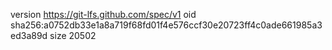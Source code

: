 version https://git-lfs.github.com/spec/v1
oid sha256:a0752db33e1a8a719f68fd01f4e576ccf30e20723ff4c0ade661985a3ed3a89d
size 20502
